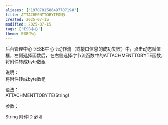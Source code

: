```yaml
---
aliases: ["1970701586497707198"]
title: ATTACHMENTTOBYTE函数
created: 2025-07-15
modified: 2025-07-15
tags: ['ESB中心']
theme: ESB中心
---
```


后台管理中心->ESB中心->动作流（或接口信息的成功失败）中，点击动态赋值框，左侧选择函数后，在右侧选择字节流函数中的ATTACHMENTTOBYTE函数，将附件转成byte数组

说明：  
将附件转成byte数组

语法：  
ATTACHMENTTOBYTE(String)

参数：

String 附件ID 必填